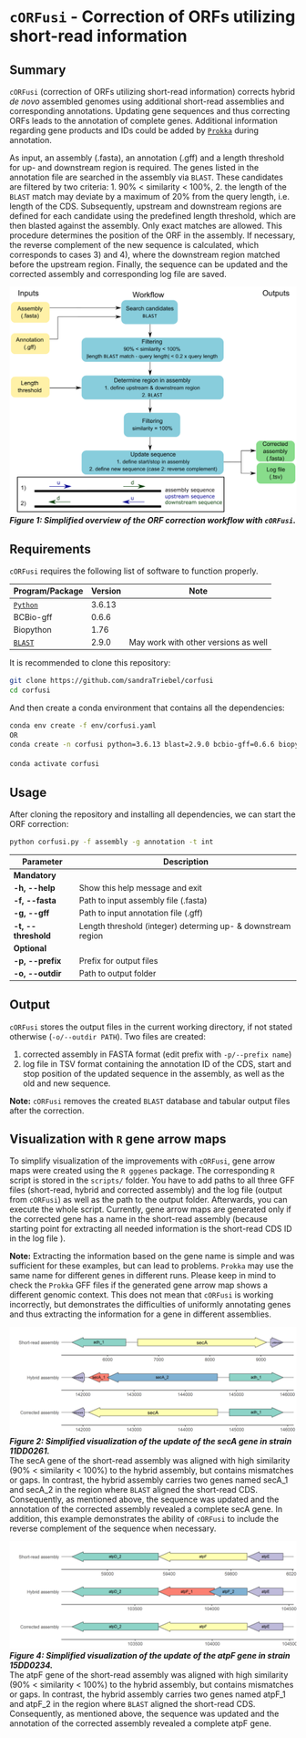 # ``cORFusi`` - Correction of ORFs utilizing short-read information

## Summary
``cORFusi`` (correction of ORFs utilizing short-read information) corrects hybrid *de novo* assembled genomes using additional short-read assemblies and corresponding annotations.
Updating gene sequences and thus correcting ORFs leads to the annotation of complete genes.
Additional information regarding gene products and IDs could be added by [``Prokka``](https://github.com/tseemann/prokka) during annotation.

As input, an assembly (.fasta), an annotation (.gff) and a length threshold for up- and downstream region is required.
The genes listed in the annotation file are searched in the assembly via ``BLAST``.
These candidates are filtered by two criteria: 1. 90% < similarity < 100%, 2. the length of the ``BLAST`` match may deviate by a maximum of 20% from the query length, i.e. length of the CDS.
Subsequently, upstream and downstream regions are defined for each candidate using the predefined length threshold, which are then blasted against the assembly.
Only exact matches are allowed.
This procedure determines the position of the ORF in the assembly.
If necessary, the reverse complement of the new sequence is calculated, which corresponds to cases 3) and 4), where the downstream region matched before the upstream region.
Finally, the sequence can be updated and the corrected assembly and corresponding log file are saved.

![Simplified overview of the ORF correction workflow with cORFusi.](pics/workflow.png)
***Figure 1: Simplified overview of the ORF correction workflow with ``cORFusi``.***

## Requirements
``cORFusi`` requires the following list of software to function properly. <br>

|Program/Package|Version|Note|
|---------------|-------|------|
|[``Python``](https://www.python.org/)|3.6.13||
|BCBio-gff|0.6.6||
|Biopython|1.76||
|[``BLAST``](https://blast.ncbi.nlm.nih.gov/Blast.cgi)|2.9.0|May work with other versions as well|

It is recommended to clone this repository:
```bash
git clone https://github.com/sandraTriebel/corfusi
cd corfusi
```

And then create a conda environment that contains all the dependencies:
```bash
conda env create -f env/corfusi.yaml
OR
conda create -n corfusi python=3.6.13 blast=2.9.0 bcbio-gff=0.6.6 biopython=1.76

conda activate corfusi
```

## Usage
After cloning the repository and installing all dependencies, we can start the ORF correction:
```bash
python corfusi.py -f assembly -g annotation -t int
```

|Parameter|Description|
|---------|-----------|
|**Mandatory**|
|**-h, --help** |Show this help message and exit|
|**-f, --fasta**|Path to input assembly file (.fasta)|   
|**-g, --gff**|Path to input annotation file (.gff)|
|**-t, --threshold**|Length threshold (integer) determing up- & downstream region|
|**Optional**|
|**-p, --prefix**|Prefix for output files|
|**-o, --outdir**|Path to output folder|

## Output
``cORFusi`` stores the output files in the current working directory, if not stated otherwise (``-o/--outdir PATH``).
Two files are created:
1. corrected assembly in FASTA format (edit prefix with ``-p/--prefix name``)
2. log file in TSV format containing the annotation ID of the CDS, start and stop position of the updated sequence in the assembly, as well as the old and new sequence.

**Note:** ``cORFusi`` removes the created ``BLAST`` database and tabular output files after the correction.

## Visualization with ``R`` gene arrow maps
To simplify visualization of the improvements with ``cORFusi``, gene arrow maps were created using the ``R gggenes`` package.
The corresponding ``R`` script is stored in the ``scripts/`` folder.
You have to add paths to all three GFF files (short-read, hybrid and corrected assembly) and the log file (output from ``cORFusi``) as well as the path to the output folder.
Afterwards, you can execute the whole script.
Currently, gene arrow maps are generated only if the corrected gene has a name in the short-read assembly (because starting point for extracting all needed information is the short-read CDS ID in the log file ).

**Note:** Extracting the information based on the gene name is simple and was sufficient for these examples, but can lead to problems.
``Prokka`` may use the same name for different genes in different runs.
Please keep in mind to check the ``Prokka`` GFF files if the generated gene arrow map shows a different genomic context.
This does not mean that ``cORFusi`` is working incorrectly, but demonstrates the difficulties of uniformly annotating genes and thus extracting the information for a gene in different assemblies.

![Simplified visualization of the update of the secA gene in strain 11DD0261.](pics/secA.png)
***Figure 2: Simplified visualization of the update of the secA gene in strain 11DD0261.*** <br>
The secA gene of the short-read assembly was aligned with high similarity (90% < similarity < 100%)
to the hybrid assembly, but contains mismatches or gaps. In contrast, the hybrid assembly carries two
genes named secA_1 and secA_2 in the region where ``BLAST`` aligned the short-read CDS. Consequently,
as mentioned above, the sequence was updated and the annotation of the corrected assembly revealed
a complete secA gene. In addition, this example demonstrates the ability of ``cORFusi``
to include the reverse complement of the sequence when necessary.

![Simplified visualization of the update of the atpF gene in strain 15DD0234.](pics/atpF.png)
***Figure 4: Simplified visualization of the update of the atpF gene in strain 15DD0234.*** <br>
The atpF gene of the short-read assembly was aligned with high similarity (90% < similarity < 100%)
to the hybrid assembly, but contains mismatches or gaps. In contrast, the hybrid assembly carries two
genes named atpF_1 and atpF_2 in the region where ``BLAST`` aligned the short-read CDS. Consequently,
as mentioned above, the sequence was updated and the annotation of the corrected assembly revealed
a complete atpF gene.